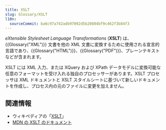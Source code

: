 ```yaml
---
title: XSLT
slug: Glossary/XSLT
l10n:
  sourceCommit: ba6c97a742adb97092d5b20804bf9c462f3b84f3
---
```

_eXtensible Stylesheet Language Transformations_ (**XSLT**) は、{{Glossary("XML")}} 文書を他の XML 文書に変換するために使用される宣言的言語であり、{{Glossary("HTML")}}、{{Glossary("PDF")}}、プレーンテキストなどが含まれます。

XSLT には XML 入力、または XQuery および XPath データモデルに変換可能な任意のフォーマットを受け入れる独自のプロセッサーがあります。XSLT プロセッサは XML ドキュメントと XSLT スタイルシートに基づいて新しいドキュメントを作成し、プロセス内の元のファイルに変更を加えません。

## 関連情報

- ウィキペディアの「[XSLT](https://ja.wikipedia.org/wiki/XSLT)」
- [MDN の XSLT のドキュメント](/ja/docs/Web/XSLT)
